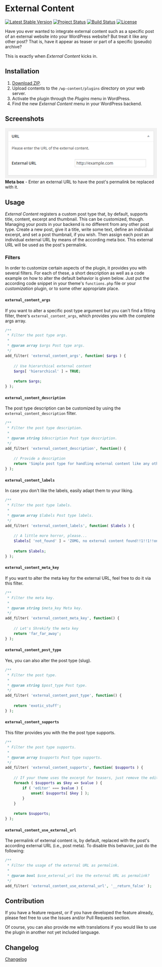 # External Content

[![Latest Stable Version](https://poser.pugx.org/tfrommen/external-content/v/stable)](https://packagist.org/packages/tfrommen/external-content)
[![Project Status](http://opensource.box.com/badges/active.svg)](http://opensource.box.com/badges)
[![Build Status](https://travis-ci.org/tfrommen/external-content.svg?branch=master)](http://travis-ci.org/tfrommen/external-content)
[![License](https://poser.pugx.org/tfrommen/external-content/license)](https://packagist.org/packages/tfrommen/external-content)

Have you ever wanted to integrate external content such as a specific post of an external website into your WordPress website? But treat it like any other post? That is, have it appear as teaser or part of a specific (pseudo) archive?

This is exactly when _External Content_ kicks in.

## Installation

1. [Download ZIP](https://downloads.wordpress.org/plugin/external-content.zip).
1. Upload contents to the `/wp-content/plugins` directory on your web server.
1. Activate the plugin through the _Plugins_ menu in WordPress.
1. Find the new _External Content_ menu in your WordPress backend.

## Screenshots

![Meta box](assets/screenshot-1.png)  
**Meta box** - Enter an external URL to have the post's permalink be replaced with it.

## Usage

_External Content_ registers a custom post type that, by default, supports title, content, excerpt and thumbnail. This can be customized, though. Managing your posts in your backend is no different from any other post type. Create a new post, give it a title, write some text, define an individual excerpt, and set a post thumbnail, if you wish. Then assign each post an individual external URL by means of the according meta box. This external URL will be used as the post's permalink.

### Filters

In order to customize certain aspects of the plugin, it provides you with several filters. For each of these, a short description as well as a code example on how to alter the default behavior is given below. Just put the according code snippet in your theme's `functions.php` file or your _customization_ plugin, or to some other appropriate place.

#### `external_content_args`

If you want to alter a specific post type argument but you can't find a fitting filter, there's `external_content_args`, which provides you with the complete args array.

```php
/**
 * Filter the post type args.
 *
 * @param array $args Post type args.
 */
add_filter( 'external_content_args', function( $args ) {

	// Use hierarchical external content
	$args[ 'hierarchical' ] = TRUE;
	
	return $args;
} );
```

#### `external_content_description`

The post type description can be customized by using the `external_content_description` filter.

```php
/**
 * Filter the post type description.
 *
 * @param string $description Post type description.
 */
add_filter( 'external_content_description', function() {

	// Provide a description
	return 'Simple post type for handling external content like any other post.';
} );
```

#### `external_content_labels`

In case you don't like the labels, easily adapt them to your liking.

```php
/**
 * Filter the post type labels.
 *
 * @param array $labels Post type labels.
 */
add_filter( 'external_content_labels', function( $labels ) {
	
	// A little more horror, please...
	$labels[ 'not_found' ] = 'ZOMG, no external content found!!1!!1!!oneone!!!1!eleven!1!';
	
	return $labels;
} );
```

#### `external_content_meta_key`

If you want to alter the meta key for the external URL, feel free to do it via this filter.

```php
/**
 * Filter the meta key.
 *
 * @param string $meta_key Meta key.
 */
add_filter( 'external_content_meta_key', function() {

	// Let's Shrekify the meta key
	return 'far_far_away';
} );
```

#### `external_content_post_type`

Yes, you can also alter the post type (slug).

```php
/**
 * Filter the post type.
 *
 * @param string $post_type Post type.
 */
add_filter( 'external_content_post_type', function() {
	
	return 'exotic_stuff';
} );
```

#### `external_content_supports`

This filter provides you with the the post type supports.

```php
/**
 * Filter the post type supports.
 *
 * @param array $supports Post type supports.
 */
add_filter( 'external_content_supports', function( $supports ) {

	// If your theme uses the excerpt for teasers, just remove the editor to prevent confusion
	foreach ( $supports as $key => $value ) {
		if ( 'editor' === $value ) {
			unset( $supports[ $key ] );
		}
	}
	
	return $supports;
} );
```

#### `external_content_use_external_url`

The permalink of external content is, by default, replaced with the post's according external URL (i.e., post meta). To disable this behavior, just do the following:

```php
/**
 * Filter the usage of the external URL as permalink.
 *
 * @param bool $use_external_url Use the external URL as permalink?
 */
add_filter( 'external_content_use_external_url', '__return_false' );
```

## Contribution

If you have a feature request, or if you have developed the feature already, please feel free to use the Issues and/or Pull Requests section.

Of course, you can also provide me with translations if you would like to use the plugin in another not yet included language.

## Changelog

[Changelog](CHANGELOG.md)
